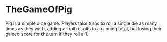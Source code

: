 # TheGameOfPig
Pig is a simple dice game. Players take turns to roll a single die as many times as they wish, adding all roll results to a running total, but losing their gained score for the turn if they roll a 1.

